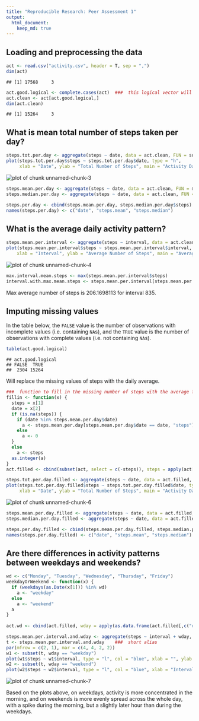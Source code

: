 ```yaml
---
title: "Reproducible Research: Peer Assessment 1"
output: 
  html_document:
    keep_md: true
---
```




## Loading and preprocessing the data


```r
act <- read.csv("activity.csv", header = T, sep = ",")
dim(act)
```

```
## [1] 17568     3
```

```r
act.good.logical <- complete.cases(act)  ###  this logical vector will be used later
act.clean <- act[act.good.logical,]
dim(act.clean)
```

```
## [1] 15264     3
```

## What is mean total number of steps taken per day?

```r
steps.tot.per.day <- aggregate(steps ~ date, data = act.clean, FUN = sum)
plot(steps.tot.per.day$steps ~ steps.tot.per.day$date, type = "h",
     xlab = "Date", ylab = "Total Number of Steps", main = "Activity Data with Missing Values Removed")
```

![plot of chunk unnamed-chunk-3](figure/unnamed-chunk-3-1.png) 

```r
steps.mean.per.day <- aggregate(steps ~ date, data = act.clean, FUN = mean)
steps.median.per.day <- aggregate(steps ~ date, data = act.clean, FUN = median)

steps.per.day <- cbind(steps.mean.per.day, steps.median.per.day$steps)
names(steps.per.day) <- c("date", "steps.mean", "steps.median")
```


## What is the average daily activity pattern?

```r
steps.mean.per.interval <- aggregate(steps ~ interval, data = act.clean, FUN = mean)
plot(steps.mean.per.interval$steps ~ steps.mean.per.interval$interval, type = "l",
    xlab = "Interval", ylab = "Average Number of Steps", main = "Average Numer of Steps by Interval")
```

![plot of chunk unnamed-chunk-4](figure/unnamed-chunk-4-1.png) 

```r
max.interval.mean.steps <- max(steps.mean.per.interval$steps)
interval.with.max.mean.steps <- steps.mean.per.interval[steps.mean.per.interval$steps == max.interval.mean.steps, "interval"]
```
Max average number of steps is 206.1698113 for interval 835.



## Imputing missing values
In the table below, the `FALSE` value is the number of observations with incomplete values (i.e. containing `NA`s), and the `TRUE` value is the number of observations with complete values (i.e. not containing `NA`s).

```r
table(act.good.logical)
```

```
## act.good.logical
## FALSE  TRUE 
##  2304 15264
```

Will replace the missing values of steps with the daily average.

```r
###  function to fill in the missing number of steps with the average for that particular day
fillin <- function(x) {
  steps = x[1]
  date = x[2]
  if (is.na(steps)) {
    if (date %in% steps.mean.per.day$date)
      a <- steps.mean.per.day[steps.mean.per.day$date == date, "steps"]
    else
      a <- 0
  }
  else
    a <- steps
  as.integer(a)
}
act.filled <- cbind(subset(act, select = c(-steps)), steps = apply(act[,c('steps', 'date')], 1, FUN = fillin))

steps.tot.per.day.filled <- aggregate(steps ~ date, data = act.filled, FUN = sum)
plot(steps.tot.per.day.filled$steps ~ steps.tot.per.day.filled$date, type = "h",
     xlab = "Date", ylab = "Total Number of Steps", main = "Activity Data with Missing Values Replaced by Daily Average")
```

![plot of chunk unnamed-chunk-6](figure/unnamed-chunk-6-1.png) 

```r
steps.mean.per.day.filled <- aggregate(steps ~ date, data = act.filled, FUN = mean)
steps.median.per.day.filled <- aggregate(steps ~ date, data = act.filled, FUN = median)

steps.per.day.filled <- cbind(steps.mean.per.day.filled, steps.median.per.day.filled$steps)
names(steps.per.day.filled) <- c("date", "steps.mean", "steps.median")
```




## Are there differences in activity patterns between weekdays and weekends?

```r
wd <- c("Monday", "Tuesday", "Wednesday", "Thursday", "Friday")
weekdayOrWeekend <- function(x) {
  if (weekdays(as.Date(x[1])) %in% wd)
    a <- "weekday"
  else
    a <- "weekend"
  a
}
  
act.wd <- cbind(act.filled, wday = apply(as.data.frame(act.filled[,c("date")]), 1, FUN = weekdayOrWeekend))

steps.mean.per.interval.and.wday <- aggregate(steps ~ interval + wday, data = act.wd, FUN = mean)
t <- steps.mean.per.interval.and.wday    ###  short alias
par(mfrow = c(2, 1), mar = c(4, 4, 2, 2))
w1 <- subset(t, wday == "weekday")
plot(w1$steps ~ w1$interval, type = "l", col = "blue", xlab = "", ylab = "Average Steps", main = "Weekday")
w2 <- subset(t, wday == "weekend")
plot(w2$steps ~ w2$interval, type = "l", col = "blue", xlab = "Interval", ylab = "Average Steps", main = "Weekend")
```

![plot of chunk unnamed-chunk-7](figure/unnamed-chunk-7-1.png) 

Based on the plots above, on weekdays, activity is more concentrated in the morning, and on weekends is more evenly spread across the whole day, with a spike during the morning, but a slightly later hour than during the weekdays.

